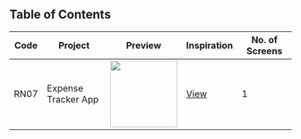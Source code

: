 ## Table of Contents

| Code | Project             | Preview                                                                                                                               | Inspiration                                                    | No. of Screens |
| ---- | ------------------- | ------------------------------------------------------------------------------------------------------------------------------------- | -------------------------------------------------------------- | -------------- |
| RN07 | Expense Tracker App | <img src="https://cdn.dribbble.com/users/2141764/screenshots/6037420/money_tracker_app.png?compress=1&resize=1200x900" width="120" /> | [View](https://dribbble.com/shots/6037420-Expense-Tracker-App) | 1              |
